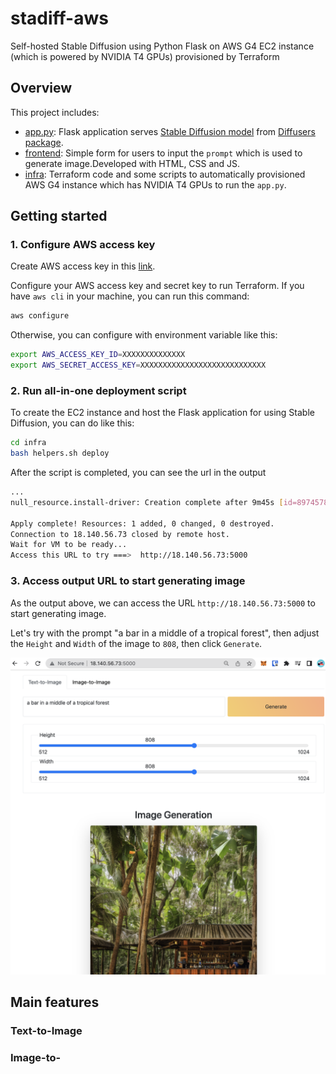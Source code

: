 # stadiff-aws

Self-hosted Stable Diffusion using Python Flask on AWS G4 EC2 instance (which is powered by NVIDIA T4 GPUs) provisioned by Terraform

<!-- [ ] Add Overview
[ ] Demo main feature text to image
[ ] Demo main feature image to image -->

## Overview

This project includes:

- [app.py](app.py): Flask application serves [Stable Diffusion model](https://github.com/Stability-AI/stablediffusion) from [Diffusers package](https://github.com/huggingface/diffusers).
- [frontend](frontend/): Simple form for users to input the `prompt` which is used to generate image.Developed with HTML, CSS and JS.
- [infra](infra/): Terraform code and some scripts to automatically provisioned AWS G4 instance which has NVIDIA T4 GPUs to run the `app.py`.


## Getting started

### 1. Configure AWS access key

Create AWS access key in this [link](https://docs.aws.amazon.com/powershell/latest/userguide/pstools-appendix-sign-up.html).

Configure your AWS access key and secret key to run Terraform. If you have `aws cli` in your machine, you can run this command:

```bash
aws configure
```

Otherwise, you can configure with environment variable like this:

```bash
export AWS_ACCESS_KEY_ID=XXXXXXXXXXXXXX
export AWS_SECRET_ACCESS_KEY=XXXXXXXXXXXXXXXXXXXXXXXXXXXX
```

### 2. Run all-in-one deployment script

To create the EC2 instance and host the Flask application for using Stable Diffusion, you can do like this:

```bash
cd infra
bash helpers.sh deploy
```

After the script is completed, you can see the url in the output

```bash
...
null_resource.install-driver: Creation complete after 9m45s [id=8974578201145461998]

Apply complete! Resources: 1 added, 0 changed, 0 destroyed.
Connection to 18.140.56.73 closed by remote host.
Wait for VM to be ready...
Access this URL to try ===>  http://18.140.56.73:5000
```

### 3. Access output URL to start generating image

As the output above, we can access the URL `http://18.140.56.73:5000` to start generating image.

Let's try with the prompt "a bar in a middle of a tropical forest", then adjust the `Height` and `Width` of the image to `808`, then click `Generate`.

![Image generated](docs/images/getting-started.png  "Image generated")

## Main features

### Text-to-Image

### Image-to-

